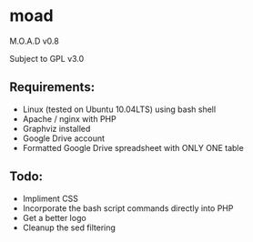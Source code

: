 moad
====

M.O.A.D  v0.8

Subject to GPL v3.0

Requirements:
------------

* Linux (tested on Ubuntu 10.04LTS) using bash shell
* Apache / nginx with PHP
* Graphviz installed
* Google Drive account
* Formatted Google Drive spreadsheet with ONLY ONE table

Todo:
----

* Impliment CSS
* Incorporate the bash script commands directly into PHP
* Get a better logo
* Cleanup the sed filtering
